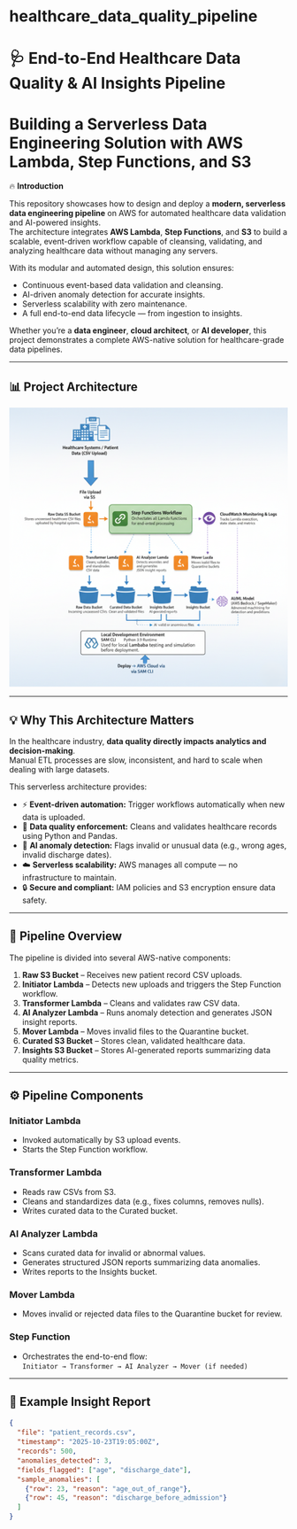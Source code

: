 # healthcare_data_quality_pipeline  
# 🩺 End-to-End Healthcare Data Quality & AI Insights Pipeline  
# Building a Serverless Data Engineering Solution with AWS Lambda, Step Functions, and S3  

🔥 **Introduction**

This repository showcases how to design and deploy a **modern, serverless data engineering pipeline** on AWS for automated healthcare data validation and AI-powered insights.  
The architecture integrates **AWS Lambda**, **Step Functions**, and **S3** to build a scalable, event-driven workflow capable of cleansing, validating, and analyzing healthcare data without managing any servers.

With its modular and automated design, this solution ensures:

- Continuous event-based data validation and cleansing.  
- AI-driven anomaly detection for accurate insights.  
- Serverless scalability with zero maintenance.  
- A full end-to-end data lifecycle — from ingestion to insights.

Whether you’re a **data engineer**, **cloud architect**, or **AI developer**, this project demonstrates a complete AWS-native solution for healthcare-grade data pipelines.

---

## 📊 Project Architecture

![Project Architecture](assets/healthcare_pipeline_architecture.png)

---

## 💡 Why This Architecture Matters

In the healthcare industry, **data quality directly impacts analytics and decision-making**.  
Manual ETL processes are slow, inconsistent, and hard to scale when dealing with large datasets.  

This serverless architecture provides:

- ⚡ **Event-driven automation:** Trigger workflows automatically when new data is uploaded.  
- 🧹 **Data quality enforcement:** Cleans and validates healthcare records using Python and Pandas.  
- 🧠 **AI anomaly detection:** Flags invalid or unusual data (e.g., wrong ages, invalid discharge dates).  
- ☁️ **Serverless scalability:** AWS manages all compute — no infrastructure to maintain.  
- 🔒 **Secure and compliant:** IAM policies and S3 encryption ensure data safety.  

---

## 🧩 Pipeline Overview

The pipeline is divided into several AWS-native components:

1. **Raw S3 Bucket** – Receives new patient record CSV uploads.  
2. **Initiator Lambda** – Detects new uploads and triggers the Step Function workflow.  
3. **Transformer Lambda** – Cleans and validates raw CSV data.  
4. **AI Analyzer Lambda** – Runs anomaly detection and generates JSON insight reports.  
5. **Mover Lambda** – Moves invalid files to the Quarantine bucket.  
6. **Curated S3 Bucket** – Stores clean, validated healthcare data.  
7. **Insights S3 Bucket** – Stores AI-generated reports summarizing data quality metrics.  

---

## ⚙️ Pipeline Components

### **Initiator Lambda**
- Invoked automatically by S3 upload events.  
- Starts the Step Function workflow.  

### **Transformer Lambda**
- Reads raw CSVs from S3.  
- Cleans and standardizes data (e.g., fixes columns, removes nulls).  
- Writes curated data to the Curated bucket.  

### **AI Analyzer Lambda**
- Scans curated data for invalid or abnormal values.  
- Generates structured JSON reports summarizing data anomalies.  
- Writes reports to the Insights bucket.  

### **Mover Lambda**
- Moves invalid or rejected data files to the Quarantine bucket for review.  

### **Step Function**
- Orchestrates the end-to-end flow:  
  `Initiator → Transformer → AI Analyzer → Mover (if needed)`

---

## 🧠 Example Insight Report

```json
{
  "file": "patient_records.csv",
  "timestamp": "2025-10-23T19:05:00Z",
  "records": 500,
  "anomalies_detected": 3,
  "fields_flagged": ["age", "discharge_date"],
  "sample_anomalies": [
    {"row": 23, "reason": "age_out_of_range"},
    {"row": 45, "reason": "discharge_before_admission"}
  ]
}
